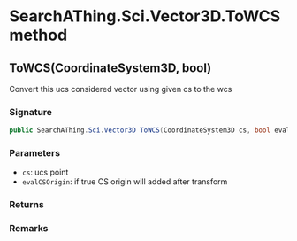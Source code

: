 # SearchAThing.Sci.Vector3D.ToWCS method
## ToWCS(CoordinateSystem3D, bool)
Convert this ucs considered vector using given cs to the wcs

### Signature
```csharp
public SearchAThing.Sci.Vector3D ToWCS(CoordinateSystem3D cs, bool evalCSOrigin = True)
```
### Parameters
- `cs`: ucs point
- `evalCSOrigin`: if true CS origin will added after transform

### Returns

### Remarks

